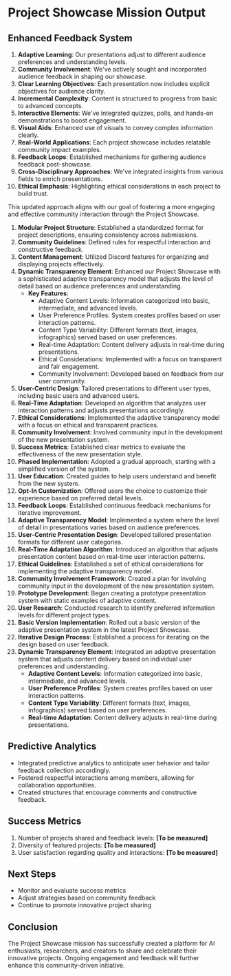 

# Project Showcase Mission Output

## Enhanced Feedback System
1. **Adaptive Learning**: Our presentations adjust to different audience preferences and understanding levels.
2. **Community Involvement**: We've actively sought and incorporated audience feedback in shaping our showcase.
3. **Clear Learning Objectives**: Each presentation now includes explicit objectives for audience clarity.
4. **Incremental Complexity**: Content is structured to progress from basic to advanced concepts.
5. **Interactive Elements**: We've integrated quizzes, polls, and hands-on demonstrations to boost engagement.
6. **Visual Aids**: Enhanced use of visuals to convey complex information clearly.
7. **Real-World Applications**: Each project showcase includes relatable community impact examples.
8. **Feedback Loops**: Established mechanisms for gathering audience feedback post-showcase.
9. **Cross-Disciplinary Approaches**: We've integrated insights from various fields to enrich presentations.
10. **Ethical Emphasis**: Highlighting ethical considerations in each project to build trust.

This updated approach aligns with our goal of fostering a more engaging and effective community interaction through the Project Showcase.
1. **Modular Project Structure**: Established a standardized format for project descriptions, ensuring consistency across submissions.
2. **Community Guidelines**: Defined rules for respectful interaction and constructive feedback.
3. **Content Management**: Utilized Discord features for organizing and displaying projects effectively.
4. **Dynamic Transparency Element**: Enhanced our Project Showcase with a sophisticated adaptive transparency model that adjusts the level of detail based on audience preferences and understanding.
   - **Key Features**:
     - Adaptive Content Levels: Information categorized into basic, intermediate, and advanced levels.
     - User Preference Profiles: System creates profiles based on user interaction patterns.
     - Content Type Variability: Different formats (text, images, infographics) served based on user preferences.
     - Real-time Adaptation: Content delivery adjusts in real-time during presentations.
     - Ethical Considerations: Implemented with a focus on transparent and fair engagement.
     - Community Involvement: Developed based on feedback from our user community.
5. **User-Centric Design**: Tailored presentations to different user types, including basic users and advanced users.
6. **Real-Time Adaptation**: Developed an algorithm that analyzes user interaction patterns and adjusts presentations accordingly.
7. **Ethical Considerations**: Implemented the adaptive transparency model with a focus on ethical and transparent practices.
8. **Community Involvement**: Involved community input in the development of the new presentation system.
9. **Success Metrics**: Established clear metrics to evaluate the effectiveness of the new presentation style.
10. **Phased Implementation**: Adopted a gradual approach, starting with a simplified version of the system.
11. **User Education**: Created guides to help users understand and benefit from the new system.
12. **Opt-In Customization**: Offered users the choice to customize their experience based on preferred detail levels.
13. **Feedback Loops**: Established continuous feedback mechanisms for iterative improvement.
14. **Adaptive Transparency Model**: Implemented a system where the level of detail in presentations varies based on audience preferences.
15. **User-Centric Presentation Design**: Developed tailored presentation formats for different user categories.
16. **Real-Time Adaptation Algorithm**: Introduced an algorithm that adjusts presentation content based on real-time user interaction patterns.
17. **Ethical Guidelines**: Established a set of ethical considerations for implementing the adaptive transparency model.
18. **Community Involvement Framework**: Created a plan for involving community input in the development of the new presentation system.
19. **Prototype Development**: Began creating a prototype presentation system with static examples of adaptive content.
20. **User Research**: Conducted research to identify preferred information levels for different project types.
21. **Basic Version Implementation**: Rolled out a basic version of the adaptive presentation system in the latest Project Showcase.
22. **Iterative Design Process**: Established a process for iterating on the design based on user feedback.
4. **Dynamic Transparency Element**: Integrated an adaptive presentation system that adjusts content delivery based on individual user preferences and understanding.
   - **Adaptive Content Levels**: Information categorized into basic, intermediate, and advanced levels.
   - **User Preference Profiles**: System creates profiles based on user interaction patterns.
   - **Content Type Variability**: Different formats (text, images, infographics) served based on user preferences.
   - **Real-time Adaptation**: Content delivery adjusts in real-time during presentations.

## Predictive Analytics
- Integrated predictive analytics to anticipate user behavior and tailor feedback collection accordingly.
- Fostered respectful interactions among members, allowing for collaboration opportunities.
- Created structures that encourage comments and constructive feedback.

## Success Metrics
1. Number of projects shared and feedback levels: **[To be measured]**
2. Diversity of featured projects: **[To be measured]**
3. User satisfaction regarding quality and interactions: **[To be measured]**

## Next Steps
- Monitor and evaluate success metrics
- Adjust strategies based on community feedback
- Continue to promote innovative project sharing

## Conclusion
The Project Showcase mission has successfully created a platform for AI enthusiasts, researchers, and creators to share and celebrate their innovative projects. Ongoing engagement and feedback will further enhance this community-driven initiative.
